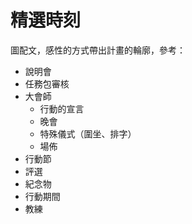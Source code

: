 # 精選時刻

圖配文，感性的方式帶出計畫的輪廓，參考：

* 說明會
* 任務包審核
* 大會師
  * 行動的宣言
  * 晚會
  * 特殊儀式（圍坐、排字）
  * 場佈
* 行動節
* 評選
* 紀念物
* 行動期間
* 教練

